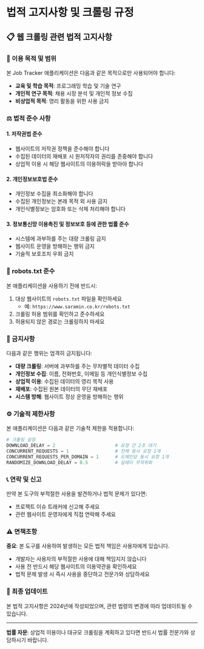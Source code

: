 # 법적 고지사항 및 크롤링 규정

## 📋 웹 크롤링 관련 법적 고지사항

### 🎯 이용 목적 및 범위

본 Job Tracker 애플리케이션은 다음과 같은 목적으로만 사용되어야 합니다:
- **교육 및 학습 목적**: 프로그래밍 학습 및 기술 연구
- **개인적 연구 목적**: 채용 시장 분석 및 개인적 정보 수집
- **비상업적 목적**: 영리 활동을 위한 사용 금지

### ⚖️ 법적 준수 사항

#### 1. 저작권법 준수
- 웹사이트의 저작권 정책을 준수해야 합니다
- 수집된 데이터의 재배포 시 원저작자의 권리를 존중해야 합니다
- 상업적 이용 시 해당 웹사이트의 이용허락을 받아야 합니다

#### 2. 개인정보보호법 준수
- 개인정보 수집을 최소화해야 합니다
- 수집된 개인정보는 본래 목적 외 사용 금지
- 개인식별정보는 암호화 또는 삭제 처리해야 합니다

#### 3. 정보통신망 이용촉진 및 정보보호 등에 관한 법률 준수
- 시스템에 과부하를 주는 대량 크롤링 금지
- 웹사이트 운영을 방해하는 행위 금지
- 기술적 보호조치 우회 금지

### 🤖 robots.txt 준수

본 애플리케이션을 사용하기 전에 반드시:
1. 대상 웹사이트의 `robots.txt` 파일을 확인하세요
   - 예: `https://www.saramin.co.kr/robots.txt`
2. 크롤링 허용 범위를 확인하고 준수하세요
3. 허용되지 않은 경로는 크롤링하지 마세요

### 🚫 금지사항

다음과 같은 행위는 엄격히 금지됩니다:
- **대량 크롤링**: 서버에 과부하를 주는 무차별적 데이터 수집
- **개인정보 수집**: 이름, 전화번호, 이메일 등 개인식별정보 수집
- **상업적 이용**: 수집된 데이터의 영리 목적 사용
- **재배포**: 수집된 원본 데이터의 무단 재배포
- **시스템 방해**: 웹사이트 정상 운영을 방해하는 행위

### ⚙️ 기술적 제한사항

본 애플리케이션은 다음과 같은 기술적 제한을 적용합니다:

```python
# 크롤링 설정
DOWNLOAD_DELAY = 2                      # 요청 간 2초 대기
CONCURRENT_REQUESTS = 1                 # 전체 동시 요청 1개
CONCURRENT_REQUESTS_PER_DOMAIN = 1      # 도메인당 동시 요청 1개
RANDOMIZE_DOWNLOAD_DELAY = 0.5          # 딜레이 무작위화
```

### 📞 연락 및 신고

만약 본 도구의 부적절한 사용을 발견하거나 법적 문제가 있다면:
- 프로젝트 이슈 트래커에 신고해 주세요
- 관련 웹사이트 운영자에게 직접 연락해 주세요

### ⚠️ 면책조항

**중요**: 본 도구를 사용하여 발생하는 모든 법적 책임은 사용자에게 있습니다.
- 개발자는 사용자의 부적절한 사용에 대해 책임지지 않습니다
- 사용 전 반드시 해당 웹사이트의 이용약관을 확인하세요
- 법적 문제 발생 시 즉시 사용을 중단하고 전문가와 상담하세요

### 📅 최종 업데이트

본 법적 고지사항은 2024년에 작성되었으며, 관련 법령의 변경에 따라 업데이트될 수 있습니다.

---

**법률 자문**: 상업적 이용이나 대규모 크롤링을 계획하고 있다면 반드시 법률 전문가와 상담하시기 바랍니다.